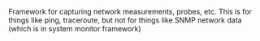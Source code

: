 Framework for capturing network measurements, probes, etc.
This is for things like ping, traceroute, but not for things like SNMP network data (which is in system monitor framework)